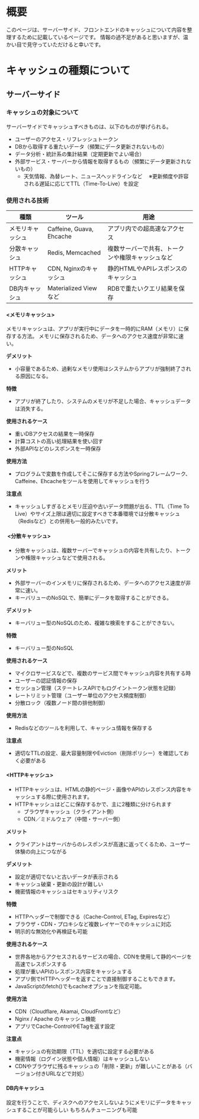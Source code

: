 # 概要
このページは、サーバーサイド、フロントエンドのキャッシュについて内容を整理するために記載しているページです。
情報の過不足があると思いますが、温かい目で見守っていただけると幸いです。

# キャッシュの種類について
## サーバーサイド
### キャッシュの対象について
サーバーサイドでキャッシュすべきものは、以下のものが挙げられる。

- ユーザーのアクセス・リフレッシュトークン
- DBから取得する重たいデータ（頻繁にデータ更新されないもの）
- データ分析・統計系の集計結果（定期更新でよい場合）
- 外部サービス・サーバーから情報を取得するもの（頻繁にデータ更新されないもの）
    - 天気情報、為替レート、ニュースヘッドラインなど
    　※更新頻度や許容される遅延に応じてTTL（Time-To-Live）を設定

### 使用される技術
|種類|ツール|用途|
| ---- | ---- | ---- |
|メモリキャッシュ|Caffeine, Guava, Ehcache|	アプリ内での超高速なアクセス|
|分散キャッシュ|Redis, Memcached	|複数サーバーで共有、トークンや権限キャッシュなど|
|HTTPキャッシュ| CDN, Nginxのキャッシュ|	静的HTMLやAPIレスポンスのキャッシュ
|DB内キャッシュ|Materialized Viewなど|	RDBで重たいクエリ結果を保存|

#### <メモリキャッシュ>
メモリキャッシュは、アプリが実行中にデータを一時的にRAM（メモリ）に保存する方法。
メモリに保存されるため、データへのアクセス速度が非常に速い。

**デメリット**
- 小容量であるため、過剰なメモリ使用はシステムからアプリが強制終了される原因になる。

**特徴**
- アプリが終了したり、システムのメモリが不足した場合、キャッシュデータは消失する。

**使用されるケース**
- 重いDBアクセスの結果を一時保存
- 計算コストの高い処理結果を使い回す
- 外部APIなどのレスポンスを一時保存

**使用方法**
- プログラムで変数を作成してそこに保存する方法やSpringフレームワーク、Caffeine、Ehcacheをツールを使用してキャッシュを行う

**注意点**
-  キャッシュしすぎるとメモリ圧迫や古いデータ問題が出る、TTL（Time To Live）やサイズ上限は適切に設定すべきで本番環境では分散キャッシュ（Redisなど）との併用も一般的みたいです。

#### ︎︎ <︎分散キャッシュ>
- 分散キャッシュは、複数サーバーでキャッシュの内容を共有したり、トークンや権限キャッシュなどで使用される。

**メリット**
- 外部サーバーのインメモリに保存されるため、データへのアクセス速度が非常に速い。
- キーバリューのNoSQLで、簡単にデータを取得することができる。

**デメリット**
- キーバリュー型のNoSQLのため、複雑な検索をすることができない。

**特徴**
- キーバリュー型のNoSQL

**使用されるケース**
- マイクロサービスなどで、複数のサービス間でキャッシュ内容を共有する時
- ユーザーの認証情報の保存
- セッション管理（ステートレスAPIでもログイントークン状態を記録）
- レートリミット管理（ユーザー単位のアクセス頻度制御）
- 分散ロック（複数ノード間の排他制御）

**使用方法**
- Redisなどのツールを利用して、キャッシュ情報を保存する

**注意点**
- 適切なTTLの設定、最大容量制限やEviction（削除ポリシー）を確認しておく必要がある

#### ︎<HTTPキャッシュ>
- HTTPキャッシュは、HTMLの静的ページ・画像やAPIのレスポンス内容をキャッシュする際に使用されます。
- HTTPキャッシュはどこに保存するかで、主に2種類に分けられます
    - ブラウザキャッシュ（クライアント側）
    - CDN／ミドルウェア（中間・サーバー側）

**メリット**
- クライアントはサーバからのレスポンスが高速に返ってくるため、ユーザー体験の向上につながる

**デメリット**
- 設定が適切でないと古いデータが表示される
- キャッシュ破棄・更新の設計が難しい
- 機密情報のキャッシュはセキュリティリスク

**特徴**
- HTTPヘッダーで制御できる（Cache-Control, ETag, Expiresなど）
- ブラウザ・CDN・プロキシなど複数レイヤーでのキャッシュに対応
- 明示的な無効化や再検証も可能

**使用されるケース**
- 世界各地からアクセスされるサービスの場合、CDNを使用して静的ページを高速でレスポンスする
- 処理が重いAPIのレスポンス内容をキャッシュする
- アプリ側でHTTPヘッダーを返すことで直接制御することもできます。
- JavaScriptのfetch()でもcacheオプションを指定可能。

**使用方法**
- CDN（Cloudflare, Akamai, CloudFrontなど）
- Nginx / Apache のキャッシュ機能
- アプリでCache-ControlやETagを返す設定

**注意点**
- キャッシュの有効期限（TTL）を適切に設定する必要がある
- 機密情報（ログイン状態や個人情報）はキャッシュしない
- CDNやブラウザに残るキャッシュの「削除・更新」が難しいことがある（バージョン付きURLなどで対処）

#### DB内キャッシュ
設定を行うことで、ディスクへのアクセスしないようにメモリにデータをキャッシュすることが可能らしい
もちろんチューニングも可能
